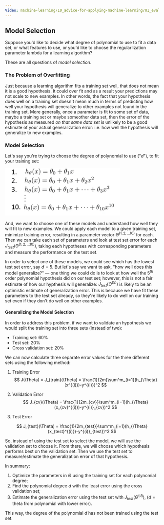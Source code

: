 ```yaml
---
Video: machine-learning/10_advice-for-applying-machine-learning/01_evaluating-a-learning-algorithm/04_model-selection-and-train-validation-test-sets.mp4
---
```


## Model Selection

Suppose you'd like to decide what degree of polynomial to use to fit a data set, or what features to use, or you'd like to choose the regularlization parameter lambda for a learning algorithm?

These are all questions of _model selection_.

### The Problem of Overfitting

Just because a learning algorithm fits a training set well, that does not mean it is a good hypothesis. It could over fit and as a result your predictions may not scale to new examples.  In other words, the fact that your hypothesis does well on a training set doesn't mean much in terms of predicting how well your hypothesis will generalize to other examples not found in the training set.  More generally, once a parameter is fit to some set of data, maybe a training set or maybe someother data set, then the error of the hypothesis as measured _on that same data set_ is unlikely to be a good estimate of your actual generalization error: i.e. how well the hypothesis will generalize to new examples.

### Model Selection

Let's say you're trying to choose the degree of polynomial to use ("$d$"), to fit your training set:

<img src="03-model-selection.assets/image-20210505074216936.png" alt="image-20210505074216936" style="zoom:50%;" />

And, we want to choose one of these models and understand how well they will fit to new examples. We could apply each model to a given training set, minimize training error, resulting in a parameter vector $\Theta^{(1,2,…10)}$ for each.  Then we can take each set of parameters and look at test set error for each $J_{test}(\Theta^{(1,2,…10)})$, taking each hypotheses with corresponding parameters and measure the performance on the test set.  

In order to select one of these models, we could see which has the lowest test set error, say $d=5$.  But let's say we want to ask, "how well does this model generalize?" — one thing we could do is to look at how well the $5^{th}$ order polynomial hypothesis did on our test set; however, this is not a fair estimate of how our hypthesis will generalize: $J_{test}(\Theta^{(5)})$ is likely to be an optimistic estimate of generalization error.  This is because we have fit these parameters to the test set already, so they're likely to do well on our training set even if they don't do well on other examples.

#### Generalizing the Model Selection

In order to address this problem, if we want to validate an hypothesis we would split the training set into three sets (instead of two):

* Training set: 60%
* Test set: 20%
* Cross validation set: 20%

We can now calculate three separate error values for the three different sets using the following method:

1. Training Error
   $$
   J(\Theta) = J_{train}(\Theta) = \frac{1}{2m}\sum^m_{i=1}(h_{\Theta}(x^{(i)})-y^{(i)})^2
   $$

2. Validation Error
   $$
   J_{cv}(\Theta) = \frac{1}{2m_{cv}}\sum^m_{i=1}(h_{\Theta}(x_{cv}^{(i)})-y^{(i)}_{cv})^2
   $$

3. Test Error

$$
J_{test}(\Theta) = \frac{1}{2m_{test}}\sum^m_{i=1}(h_{\Theta}(x_{test}^{(i)})-y^{(i)}_{test})^2
$$

So, instead of using the test set to select the model, we will use the validation set to choose it. From there, we will choose which hypothesis performs best on the validation set.  Then we use the test set to measure/estimate the generalization error of that hypothesis.

In summary:

1. Optimize the parameters in $\Theta$ using the training set for each polynomial degree;
2. Find the polynomial degree $d$ with the least error using the cross validation set;
3. Estimate the generalization error using the test set with $J_{test}(\Theta^{(d)})$, ($d$ = theta from polynomial with lower error).

This way, the degree of the polynomial $d$ has not been trained using the test set.

